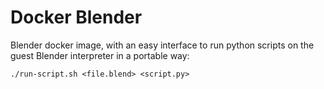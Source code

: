 # Docker Blender
Blender docker image, with an easy interface to run python scripts on the guest Blender interpreter in a portable way:

`./run-script.sh <file.blend> <script.py>`


